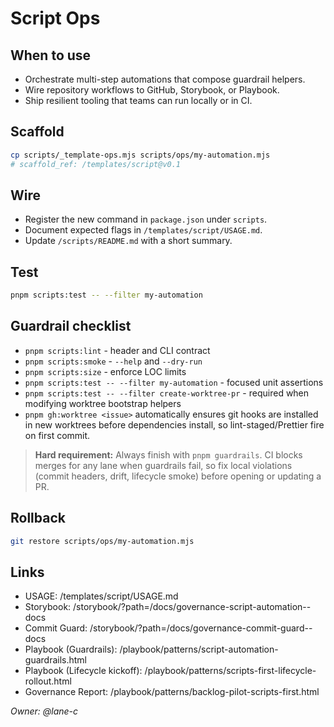 # Script Ops

## When to use

- Orchestrate multi-step automations that compose guardrail helpers.
- Wire repository workflows to GitHub, Storybook, or Playbook.
- Ship resilient tooling that teams can run locally or in CI.

## Scaffold

```bash
cp scripts/_template-ops.mjs scripts/ops/my-automation.mjs
# scaffold_ref: /templates/script@v0.1
```

## Wire

- Register the new command in `package.json` under `scripts`.
- Document expected flags in `/templates/script/USAGE.md`.
- Update `/scripts/README.md` with a short summary.

## Test

```bash
pnpm scripts:test -- --filter my-automation
```

## Guardrail checklist

- `pnpm scripts:lint` - header and CLI contract
- `pnpm scripts:smoke` - `--help` and `--dry-run`
- `pnpm scripts:size` - enforce LOC limits
- `pnpm scripts:test -- --filter my-automation` - focused unit assertions
- `pnpm scripts:test -- --filter create-worktree-pr` - required when modifying worktree bootstrap helpers
- `pnpm gh:worktree <issue>` automatically ensures git hooks are installed in new worktrees before dependencies install, so lint-staged/Prettier fire on first commit.

> **Hard requirement:** Always finish with `pnpm guardrails`. CI blocks merges for any lane when guardrails fail, so fix local violations (commit headers, drift, lifecycle smoke) before opening or updating a PR.

## Rollback

```bash
git restore scripts/ops/my-automation.mjs
```

## Links

- USAGE: /templates/script/USAGE.md
- Storybook: /storybook/?path=/docs/governance-script-automation--docs
- Commit Guard: /storybook/?path=/docs/governance-commit-guard--docs
- Playbook (Guardrails): /playbook/patterns/script-automation-guardrails.html
- Playbook (Lifecycle kickoff): /playbook/patterns/scripts-first-lifecycle-rollout.html
- Governance Report: /playbook/patterns/backlog-pilot-scripts-first.html

_Owner: @lane-c_
